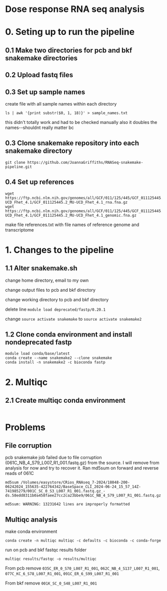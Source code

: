 # Dose response RNA seq analysis 

# 0. Seting up to run the pipeline

## 0.1 Make two directories for pcb and bkf snakemake directories 

## 0.2 Upload fastq files

## 0.3 Set up sample names

create file with all sample names within each directory

```
ls | awk '{print substr($0, 1, 18)}' > sample_names.txt
```

this didn't totally work and had to be checked manually
also it doubles the names--shouldnt really matter bc 

## 0.3 Clone snakemake repository into each snakemake directory

```
git clone https://github.com/JoannaGriffiths/RNASeq-snakemake-pipeline.git
```

## 0.4 Set up references

```
wget https://ftp.ncbi.nlm.nih.gov/genomes/all/GCF/011/125/445/GCF_011125445.2_MU-UCD_Fhet_4.1/GCF_011125445.2_MU-UCD_Fhet_4.1_rna.fna.gz
wget https://ftp.ncbi.nlm.nih.gov/genomes/all/GCF/011/125/445/GCF_011125445.2_MU-UCD_Fhet_4.1/GCF_011125445.2_MU-UCD_Fhet_4.1_genomic.fna.gz
```

make file references.txt with file names of reference genome and transcriptome

# 1. Changes to the pipeline

## 1.1 Alter snakemake.sh

change home directory, email to my own

change output files to pcb and bkf directory

change working directory to pcb and bkf directory

delete line `module load deprecated/fastp/0.20.1`

change `source activate snakemake` to `source activate snakemake2`

## 1.2 Clone conda environment and install nondeprecated fastp

```
module load conda/base/latest
conda create --name snakemake2 --clone snakemake
conda install -n snakemake2 -c bioconda fastp
```

# 2. Multiqc

## 2.1 Create multiqc conda environment

```

```

# Problems

## File corruption

pcb snakemake job failed due to file corruption (061C_NB_4_S79_L007_R1_001.fastq.gz) from the source. I will remove from analysis for now and try to recover it. Ran md5sum on forward and reverse reads of 061C

```
md5sum /Volumes/easystore/CRios_RNAseq_7-2024/18048-200-06242024_155635-422764342/BaseSpace_CLI_2024-06-24_15_57_14Z-741985279/001C_SC_0_S3_L007_R1_001.fastq.gz_-ds.58edd8311b0a458faee27cc2ca23bbe9/061C_NB_4_S79_L007_R1_001.fastq.gz
```

```
md5sum: WARNING: 13231642 lines are improperly formatted
```

## Multiqc analysis

make conda environment

```
conda create -n multiqc multiqc -c defaults -c bioconda -c conda-forge
```

run on pcb and bkf fastqc results folder

```
multiqc results/fastqc -o results/multiqc
```

From pcb remove `035C_ER_0_S70_L007_R1_001`, `062C_NB_4_S137_L007_R1_001`, `077C_KC_6_S78_L007_R1_001`, `091C_ER_6_S99_L007_R1_001`

From bkf remove `001K_SC_0_S48_L007_R1_001`

